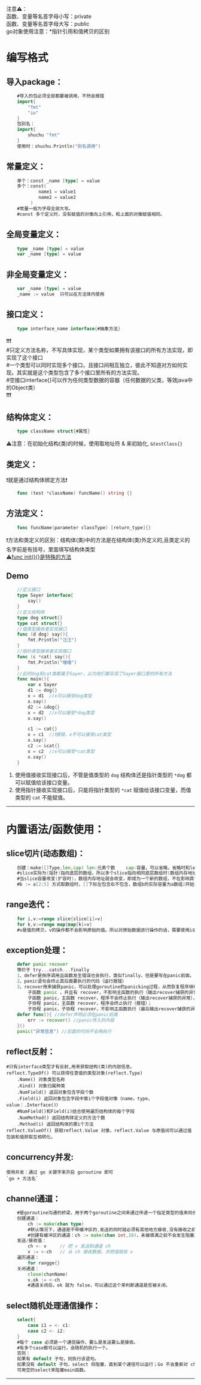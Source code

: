 注意⚠️：  
函数、变量等名首字母小写：private  
函数、变量等名首字母大写：public  
go对象使用注意：*指针引用和值拷贝的区别  
# 编写格式

## 导入package：
```go
	#导入的包必须全部都要被调用，不然会报错
	import{
		"fmt"
		"io"
	}
	包别名：
	import{
		shuchu "fmt"
	}
	使用时：shuchu.Println("别名调用")
```
## 常量定义：
```go
	单个：const _name [type] = value
	多个：const(
			name1 = value1
			name2 = value2
		 )
	#常量一般为字母全部大写。
	#const 多个定义时，没有赋值的对像向上引用，和上面的对像赋值相同。
```
## 全局变量定义：
```go	
	type _name [type] = value
	var _name [type] = value
```
## 非全局变量定义：
```go	
	var _name [type] = value
	_name := value 	只可以在方法体内使用
```
## 接口定义：
```go	
	type interface_name interface{#抽象方法}
```
❗️❗️❗️  
#只定义方法名称，不写具体实现，某个类型如果拥有该接口的所有方法实现，即实现了这个接口  
#一个类型可以同时实现多个接口，且接口间相互独立，彼此不知道对方如何实现。其实就是这个类型包含了多个接口里所有的方法实现。  
#空接口interface{}可以作为任何类型数据的容器（任何数据的父类，等效java中的Object类）  
❗️❗️❗️
## 结构体定义：
```go	
	type className struct{#属性}
```
⚠️注意：在初始化结构(类)的时候，使用取地址符 & 来初始化, `&testClass{}`
## 类定义：
❗️就是通过结构体绑定方法❗️
```go
	func (test *className) funcName() string {}
```
## 方法定义：
```go	
	func funcName(parameter classType) [return_type]{}
```
❗️方法和类定义的区别：结构体(类)中的方法是在结构体(类)外定义的,且类定义的名字前是有括号，里面填写结构体类型  
⚠️[func init(){}是特殊的方法](Go函数.md)
## Demo
```go
	//定义接口
	type Sayer interface{
		say()
	}
	//定义结构体
	type dog struct{}
	type cat struct{}
	//值类型接收者实现接口
	func (d dog) say(){
		fmt.Println("汪汪")
	}
	//指针类型接收者实现接口
	func (c *cat) say(){
		fmt.Println("喵喵")
	}
	//此时dog和cat类都属于Sayer，以为他们都实现了Sayer接口里的所有方法
	func main(){
		var x Sayer
		d1 := dog{}
		x = d1	//x可以接受dog类型
		x.say()
		d2 := &dog{}
		x = d2	//x可以接受*dog类型
		x.say()

		c1 := cat{}
		x = c1 	//❗️报错，x不可以接受cat类型
		x.say()
		c2 := &cat{}
		x = c2 	//x可以接受*cat类型
		x.say()
	}
```
1. 使用值接收实现接口后，不管是值类型的 `dog` 结构体还是指针类型的 `*dog` 都可以赋值给该接口变量。  
2. 使用指针接收实现接口后，只能将指针类型的 `*cat` 赋值给该接口变量，而值类型的 `cat` 不能赋值。  
--------------------------------------------------------------------------
# 内置语法/函数使用：

## slice切片(动态数组)：
```go	
	创建：make([]Type,len,cap)	len:元素个数	cap:容量，可以省略，省略时和len值相同。
	#slice实际为(指针)指向底层的数组，所以多个slice指向相同底层数组时(数组内存地址相同)，其中一个改变也会影响其他全部。
	#当slice容量改变(扩容时)，数组内存地址就会改变，即成为一个新的数组，不在影响其他slice。
	#b := a[2:5] 方式取数组时，[]下标左包含右不包含，数组b的实际容量为a数组2开始到数组最后的长度。
```
## range迭代：
```go	
	for i,v:=range slice{slice[i]=v}
	for k,v:=range map{map[k]=v}
	#v是值的拷贝，v的操作都不会影响原始的值。所以对原始数据进行操作的话，需要使用i或者k。
```
## exception处理：
```go	
	defer panic recover
	等价于 try...catch...finally
	1、defer是倒序调用且函数发生错误也会执行，类似finally，但是要写在panic前面。
	2、panic语句会终止其后面要执行的代码（运行报错）
	3、recover用来捕获panic，可以处理goroutine的panicking过程，从而恢复程序继续运行，只在defer中使用有效
		子函数 panic ，并且有 recover，不影响主函数的执行（输出recover捕获的异常后主函数继续执行）；
		子函数 panic，主函数 recover，程序不会终止执行（输出recover捕获的异常），但是panic子函数后面的主函数代码不会再执行；
		子协程 panic，主函数 recover，程序会终止执行（报错）；
		子协程 panic，子协程 recover，不影响主函数执行（最后输出recover捕获的异常）
	defer func(){ //defer声明必须在panic前面
		err := recover() //panic传入的内容
	}()
	panic("异常信息") //后面的代码不会再执行
```
## reflect反射：	
	#只有interface类型才有反射,用来获取结构(类)的内部信息。
	reflect.TypeOf() 可以获得任意值的类型对象(reflect.Type)
		.Name() 对象类型名称  
		.Kind() 对象归属种类	
		.NumField() 返回对象包含字段个数  
		.Field(i) 返回对象包含字段中第i个字段值对像（name，type，value：.Interface()）  
		#NumField()和Field(i)结合使用遍历结构体的每个字段  
		.NumMethod() 返回结构体定义的方法个数  
		.Method(i) 返回结构体的第i个方法   
	reflect.ValueOf() 获取reflect.Value 对像，reflect.Value 与原值间可以通过值包装和值获取互相转化。  
## concurrency并发:	
	使用并发：通过 go 关键字来开启 goroutine 即可  
	`go + 方法名`
## channel通道：
```go	
	#是goroutine沟通的桥梁，用于两个goroutine之间来通过传递一个指定类型的值来同步运行和通信。
	创建通道：
		ch := make(chan type)
		#默认情况下，通道是不带缓冲区的,发送的同时就必须有其他地方接收,没有接收之前当前线程就会阻塞。
		#创建有缓冲区的通道：ch := make(chan int,10)，未被填满之前不会发生阻塞。
	发送/接收值：
		ch <- v	 	// 把 v 发送到通道 ch
		v := <-ch   // 从 ch 接收数据，并把值赋给 v
	遍历通道：
		for rangge{}
	关闭通道：
		close(chanName)
		v,ok := <-ch
		#通道关闭后，ok 就为 false，可以通过这个来判断通道是否被关闭。
```
## select随机处理通信操作：
```go	
	select{
		case i1 = <- c1:
		case c2 <- i2:
	}
	#每个 case 必须是一个通信操作，要么是发送要么是接收。
	#有多个case都可以运行，会随机的执行一个。
	否则：
	如果有 default 子句，则执行该语句。
	如果没有 default 子句，select 将阻塞，直到某个通信可以运行；Go 不会重新对 channel 或值进行求值。
	可用空的select来阻塞main函数。
```
------------------------------------------------------------------------------------------
